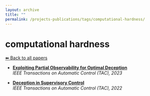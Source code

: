 ```yaml
---
layout: archive
title: ""
permalink: /projects-publications/tags/computational-hardness/
---
```


# computational hardness
[⬅ Back to all papers](../../)

- **[Exploiting Partial Observability for Optimal Deception](../papers.md)**  
  *IEEE Transactions on Automatic Control (TAC), 2023*

- **[Deception in Supervisory Control](../papers.md)**  
  *IEEE Transactions on Automatic Control (TAC), 2022*